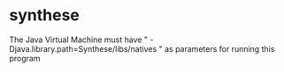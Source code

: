 # synthese

The Java Virtual Machine must have " -Djava.library.path=Synthese/libs/natives " as parameters for running this program
